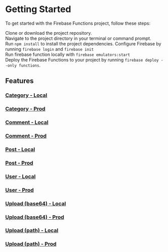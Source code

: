 # Getting Started

To get started with the Firebase Functions project, follow these steps:

Clone or download the project repository. <br />
Navigate to the project directory in your terminal or command prompt. <br />
Run `npm install` to install the project dependencies.
Configure Firebase by running `firebase login` and `firebase init`<br />
Run firebase function locally with `firebase emulators:start` <br />
Deploy the Firebase Functions to your project by running `firebase deploy --only functions`. <br />

## Features

### [Category - Local](documentation/category_local.md)
### [Category - Prod](documentation/category_prod.md)
### [Comment - Local](documentation/Comment_local.md)
### [Comment - Prod](documentation/Comment_prod.md)
### [Post - Local](documentation/post_local.md)
### [Post - Prod](documentation/post_prod.md)
### [User - Local](documentation/user_local.md)
### [User - Prod](documentation/user_prod.md)
### [Upload (base64) - Local](documentation/upload_base64_local.md)
### [Upload (base64) - Prod](documentation/upload_base64_prod.md)
### [Upload (path) - Local](documentation/upload_path_local.md)
### [Upload (path) - Prod](documentation/upload_path_prod.md)

